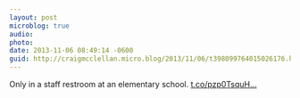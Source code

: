 ```yaml
---
layout: post
microblog: true
audio: 
photo: 
date: 2013-11-06 08:49:14 -0600
guid: http://craigmcclellan.micro.blog/2013/11/06/t398099764015026176.html
---
```

Only in a staff restroom at an elementary school. [t.co/pzp0TsquH...](http://t.co/pzp0TsquHD)
